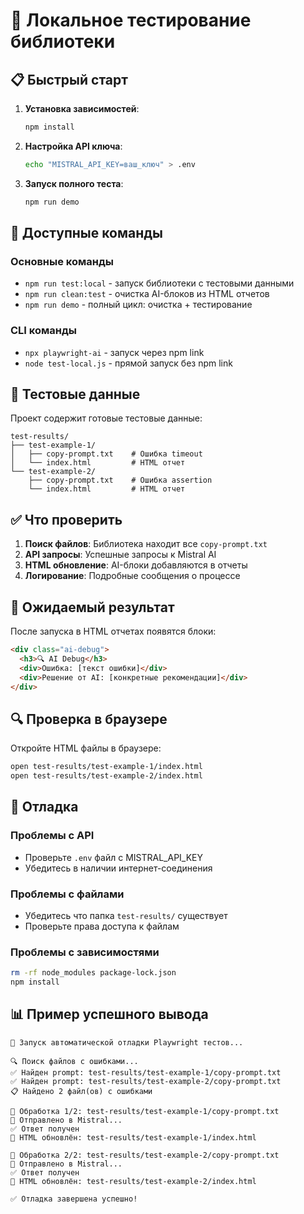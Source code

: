 # 🧪 Локальное тестирование библиотеки

## 📋 Быстрый старт

1. **Установка зависимостей**:
   ```bash
   npm install
   ```

2. **Настройка API ключа**:
   ```bash
   echo "MISTRAL_API_KEY=ваш_ключ" > .env
   ```

3. **Запуск полного теста**:
   ```bash
   npm run demo
   ```

## 🔧 Доступные команды

### Основные команды
- `npm run test:local` - запуск библиотеки с тестовыми данными
- `npm run clean:test` - очистка AI-блоков из HTML отчетов
- `npm run demo` - полный цикл: очистка + тестирование

### CLI команды
- `npx playwright-ai` - запуск через npm link
- `node test-local.js` - прямой запуск без npm link

## 📁 Тестовые данные

Проект содержит готовые тестовые данные:

```
test-results/
├── test-example-1/
│   ├── copy-prompt.txt    # Ошибка timeout
│   └── index.html         # HTML отчет
└── test-example-2/
    ├── copy-prompt.txt    # Ошибка assertion
    └── index.html         # HTML отчет
```

## ✅ Что проверить

1. **Поиск файлов**: Библиотека находит все `copy-prompt.txt`
2. **API запросы**: Успешные запросы к Mistral AI
3. **HTML обновление**: AI-блоки добавляются в отчеты
4. **Логирование**: Подробные сообщения о процессе

## 🎯 Ожидаемый результат

После запуска в HTML отчетах появятся блоки:

```html
<div class="ai-debug">
  <h3>🔍 AI Debug</h3>
  <div>Ошибка: [текст ошибки]</div>
  <div>Решение от AI: [конкретные рекомендации]</div>
</div>
```

## 🔍 Проверка в браузере

Откройте HTML файлы в браузере:
```bash
open test-results/test-example-1/index.html
open test-results/test-example-2/index.html
```

## 🐛 Отладка

### Проблемы с API
- Проверьте `.env` файл с MISTRAL_API_KEY
- Убедитесь в наличии интернет-соединения

### Проблемы с файлами
- Убедитесь что папка `test-results/` существует
- Проверьте права доступа к файлам

### Проблемы с зависимостями
```bash
rm -rf node_modules package-lock.json
npm install
```

## 📊 Пример успешного вывода

```
🚀 Запуск автоматической отладки Playwright тестов...

🔍 Поиск файлов с ошибками...
✅ Найден prompt: test-results/test-example-1/copy-prompt.txt
✅ Найден prompt: test-results/test-example-2/copy-prompt.txt
📋 Найдено 2 файл(ов) с ошибками

📝 Обработка 1/2: test-results/test-example-1/copy-prompt.txt
🔁 Отправлено в Mistral...
✅ Ответ получен
💾 HTML обновлён: test-results/test-example-1/index.html

📝 Обработка 2/2: test-results/test-example-2/copy-prompt.txt
🔁 Отправлено в Mistral...
✅ Ответ получен
💾 HTML обновлён: test-results/test-example-2/index.html

✅ Отладка завершена успешно! 
